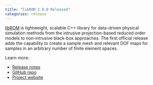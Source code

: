 ```yaml
---
title: "libROM 1.0.0 Released"
categories: release
---
```


[libROM](https://github.com/LLNL/librom) is lightweight, scalable C++ library for data-driven physical simulation methods from the intrusive projection-based reduced order models to non-intrusive black-box approaches. The first official release adds the capability to create a sample mesh and relevant DOF maps for samples in an arbitrary number of finite element spaces.

Learn more:
- [Release notes](https://github.com/LLNL/libROM/releases/tag/v1.0.0)
- [GitHub repo](https://github.com/LLNL/librom)
- [Project website](https://www.librom.net/)
